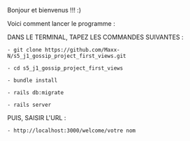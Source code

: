 Bonjour et bienvenus !!! :) 

Voici comment lancer le programme : 

  DANS LE TERMINAL, TAPEZ LES COMMANDES SUIVANTES : 

    - git clone https://github.com/Maxx-N/s5_j1_gossip_project_first_views.git

    - cd s5_j1_gossip_project_first_views

    - bundle install

    - rails db:migrate

    - rails server

  PUIS, SAISIR L'URL : 

    - http://localhost:3000/welcome/votre nom

  